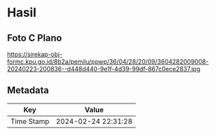 # Hasil

## Foto C Plano

https://sirekap-obj-formc.kpu.go.id/8b2a/pemilu/ppwp/36/04/28/20/09/3604282009008-20240223-200836--d448d440-9e1f-4d39-99df-867c0ece2837.jpg


## Metadata

| Key        | Value               |
| ---------- | ------------------- |
| Time Stamp | 2024-02-24 22:31:28 |




